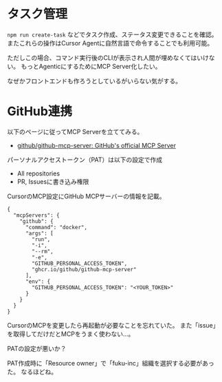 # タスク管理
`npm run create-task` などでタスク作成、ステータス変更できることを確認。
またこれらの操作はCursor Agentに自然言語で命令することでも利用可能。

ただしこの場合、コマンド実行後のCLIが表示され人間が埋めなくてはいけない。
もっとAgenticにするためにMCP Server化したい。

なぜかフロントエンドも作ろうとしているがいらない気がする。

# GitHub連携
以下のページに従ってMCP Serverを立ててみる。
- [github/github-mcp-server: GitHub's official MCP Server](https://github.com/github/github-mcp-server?tab=readme-ov-file)

パーソナルアクセストークン（PAT）は以下の設定で作成
- All repositories
- PR, Issuesに書き込み権限

CursorのMCP設定にGitHub MCPサーバーの情報を記載。
```
{
  "mcpServers": {
    "github": {
      "command": "docker",
      "args": [
        "run",
        "-i",
        "--rm",
        "-e",
        "GITHUB_PERSONAL_ACCESS_TOKEN",
        "ghcr.io/github/github-mcp-server"
      ],
      "env": {
        "GITHUB_PERSONAL_ACCESS_TOKEN": "<YOUR_TOKEN>"
      }
    }
  }
}
```

CursorのMCPを変更したら再起動が必要なことを忘れていた。
また「issue」を取得してだけだとMCPをうまく使わない...。

PATの設定が悪いか？

PAT作成時に「Resource owner」で「fuku-inc」組織を選択する必要があった。
なるほどね。
